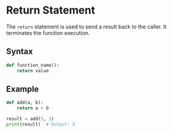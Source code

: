# Return Statement

The `return` statement is used to send a result back to the caller. It terminates the function execution.

## Syntax

```python
def function_name():
    return value
```

## Example

```python
def add(a, b):
    return a + b

result = add(5, 3)
print(result)  # Output: 8
```
